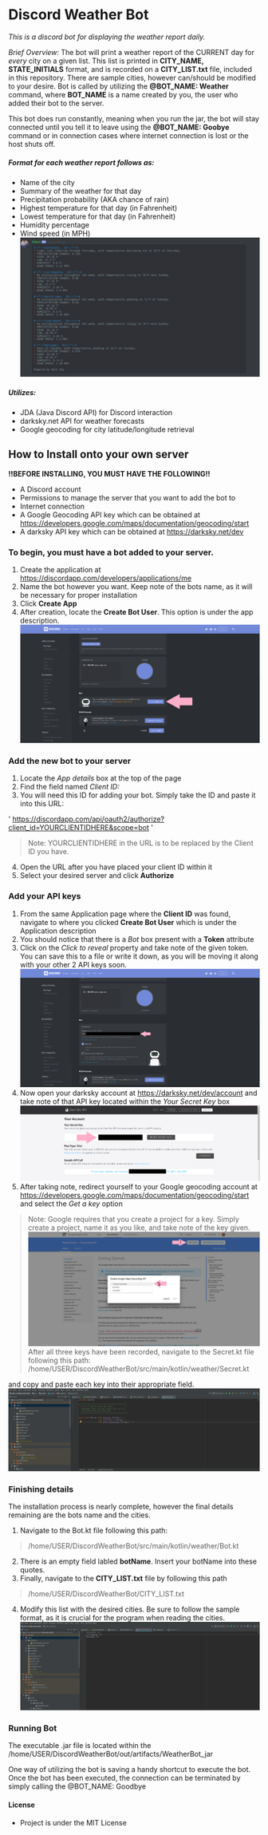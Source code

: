 # Discord Weather Bot

*This is a discord bot for displaying the weather report daily.*

*Brief Overview:*
The bot will print a weather report of the CURRENT day for *every* city on a given list.
This list is printed in **CITY_NAME, STATE_INITIALS** format, and is recorded on a **CITY_LIST.txt** file, included in this repository.
There are sample cities, however can/should be modified to your desire.
Bot is called by utilizing the **@BOT_NAME: Weather** command, where **BOT_NAME** is a name created by you, the user who added their bot to the server.

This bot does run constantly, meaning when you run the jar, the bot will stay connected until you tell it to leave using the
**@BOT_NAME: Goobye** command or in connection cases where internet connection is lost or the host shuts off.
##### Format for each weather report follows as:
 + Name of the city
 + Summary of the weather for that day
 + Precipitation probability (AKA chance of rain)
 + Highest temperature for that day (in Fahrenheit)
 + Lowest temperature for that day (in Fahrenheit)
 + Humidity percentage
 + Wind speed (in MPH)
![alt text](https://raw.githubusercontent.com/lacanlale/DiscordWeatherBot/master/README%20IMAGES/discord%20ss.png)
##### Utilizes:
- JDA (Java Discord API) for Discord interaction
- darksky.net API for weather forecasts
- Google geocoding for city latitude/longitude retrieval

## How to Install onto your own server
**!!BEFORE INSTALLING, YOU MUST HAVE THE FOLLOWING!!**
+ A Discord account
+ Permissions to manage the server that you want to add the bot to
+ Internet connection
+ A Google Geocoding API key which can be obtained at https://developers.google.com/maps/documentation/geocoding/start
+ A darksky API key which can be obtained at https://darksky.net/dev

### To begin, you must have a bot added to your server.

1. Create the application at https://discordapp.com/developers/applications/me
2. Name the bot however you want. Keep note of the bots name, as it will be necessary for proper installation
3. Click **Create App**
4. After creation, locate the **Create Bot User**. This option is under the app description.
![alt text](https://raw.githubusercontent.com/lacanlale/DiscordWeatherBot/master/README%20IMAGES/Create%20a%20Bot%20User.png)
### Add the new bot to your server
1. Locate the *App details* box at the top of the page
2. Find the field named *Client ID:*
3. You will need this ID for adding your bot. Simply take the ID and paste it into this URL:

' https://discordapp.com/api/oauth2/authorize?client_id=YOURCLIENTIDHERE&scope=bot '
>Note: YOURCLIENTIDHERE in the URL is to be replaced by the Client ID you have.
4. Open the URL after you have placed your client ID within it
5. Select your desired server and click **Authorize**

### Add your API keys
1. From the same Application page where the **Client ID** was found, navigate to where you clicked **Create Bot User** which is under the Application description
2. You should notice that there is a *Bot* box present with a **Token** attribute
3. Click on the *Click to reveal* property and take note of the given token. You can save this to a file or write it down, as you will be moving it along with your other 2 API keys soon.
![alt text](https://raw.githubusercontent.com/lacanlale/DiscordWeatherBot/master/README%20IMAGES/discord%20api.png)
4. Now open your darksky account at https://darksky.net/dev/account and take note of that API key located within the *Your Secret Key* box
![alt text](https://raw.githubusercontent.com/lacanlale/DiscordWeatherBot/master/README%20IMAGES/darksky.png)
5. After taking note, redirect yourself to your Google geocoding account at https://developers.google.com/maps/documentation/geocoding/start and select the *Get a key* option
>Note: Google requires that you create a project for a key. Simply create a project, name it as you like, and take note of the key given.
![alt text](https://raw.githubusercontent.com/lacanlale/DiscordWeatherBot/master/README%20IMAGES/geocoding.png)
After all three keys have been recorded, navigate to the Secret.kt file following this path:
>/home/USER/DiscordWeatherBot/src/main/kotlin/weather/Secret.kt

and copy and paste each key into their appropriate field.
![alt text](https://raw.githubusercontent.com/lacanlale/DiscordWeatherBot/master/README%20IMAGES/Secret.png)
### Finishing details
The installation process is nearly complete, however the final details remaining are the bots name and the cities.
1. Navigate to the Bot.kt file following this path:
> /home/USER/DiscordWeatherBot/src/main/kotlin/weather/Bot.kt
2. There is an empty field labled **botName**. Insert your botName into these quotes.
3. Finally, navigate to the **CITY_LIST.txt** file by following this path
> /home/USER/DiscordWeatherBot/CITY_LIST.txt
4. Modify this list with the desired cities. Be sure to follow the sample format, as it is crucial for the program when reading the cities.
![alt text](https://raw.githubusercontent.com/lacanlale/DiscordWeatherBot/master/README%20IMAGES/City%20List.png)
### Running Bot
The executable .jar file is located within the /home/USER/DiscordWeatherBot/out/artifacts/WeatherBot_jar

One way of utilizing the bot is saving a handy shortcut to execute the bot.
Once the bot has been executed, the connection can be terminated by simply calling the @BOT_NAME: Goodbye

#### License
 + Project is under the MIT License
